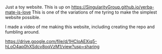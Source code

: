 Just a toy website.
This is up on https://SingularityGroup.github.io/yerba-mate-is-love
This is one of the variations of me tyring to make the simplest
website possible.

I made a video of me making this website, including creating the repo
and fumbling around.

https://drive.google.com/file/d/1HCIoAEXiq5-hLoO4ap0hXSdcv8oqVzM1/view?usp=sharing
